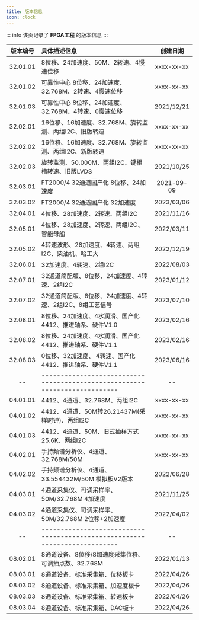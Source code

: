 ```yaml
---
title: 版本信息
icon: clock
---
```


::: info
该页记录了 **FPGA工程** 的版本信息
:::

| 版本编号 | 具体描述信息 | 创建日期 |
|:-----------:|:-----------|:---------:|
| 32.01.01 | 8位移、24加速度、50M、2转速、4慢速位移                          | xxxx-xx-xx |
| 32.01.02 | 可靠性中心 8位移、24加速度、32.768M、2转速、4慢速位移            | xxxx-xx-xx |
| 32.01.03 | 可靠性中心 8位移、24加速度、32.768M、4转速、0慢速位移	           | 2021/12/21 |
| 32.02.01 | 16位移、16加速度、32.768M、旋转监测、两组I2C、旧版转速           | xxxx-xx-xx |
| 32.02.02 | 16位移、16加速度、32.768M、旋转监测、两组I2C、新版转速           | xxxx-xx-xx |
| 32.02.03 | 旋转监测、50.000M、两组I2C、键相槽转速、旧版LVDS                | 2021/10/25 |
| 32.03.01 | FT2000/4 32通道国产化 8位移、24加速度                          | 2021-09-09 |
| 32.03.02 | FT2000/4 32通道国产化 32加速度                                | 2023/03/06 |
| 32.04.01 | 4位移、28加速度、2转速、两组I2C                                | 2021/11/16 |
| 32.05.01 | 4位移、28加速度、2转速、两组I2C、智能母船                       | 2022/03/11 |
| 32.05.02 | 4转速波形、28加速度、4转速、两组I2C、柴油机、哈工大              | 2022/12/19 |
| 32.06.01 | 32加速度、4转速、2组I2C                                        | 2022/08/03 |
| 32.07.01 | 32通道简配版、8位移、24加速度、4转速、2组I2C                    | 2023/01/12 |
| 32.07.02 | 32通道简配版、8位移、24加速度、4转速、2组I2C、8组工艺信号        | 2023/07/10 |
| 32.08.01 | 8位移、24加速度、4水润滑、国产化4412、推进轴系、硬件V1.0         | 2023/02/16 |
| 32.08.02 | 8位移、24加速度、4水润滑、国产化4412、推进轴系、硬件V1.1         | 2023/02/16 |
| 32.08.03 | 0位移、32加速度、  4转速、国产化4412、推进轴系、硬件V1.1         | 2023/06/16 |
| -- | -------------------------------------------------------------------------- | -- |
| 04.01.01 | 4412、4通道、32.768M、两组I2C                                  | xxxx-xx-xx |
| 04.01.02 | 4412、4通道、50M转26.21437M(采样时钟)、两组I2C	                | xxxx-xx-xx |
| 04.01.03 | 4412、4通道、50M、旧式抽样方式25.6K、两组I2C                    | xxxx-xx-xx |
| 04.02.01 | 手持频谱分析仪、4通道、32.768M/50M                              | xxxx-xx-xx |
| 04.02.02 | 手持频谱分析仪、4通道、33.554432M/50M  模拟板V2版本             | 2022/06/28 |
| 04.03.01 | 4通道采集仪、可调采样率、50M/32.768M 4加速度                    | 2021/11/25 |
| 04.03.02 | 4通道采集仪、可调采样率、50M/32.768M 2位移+2加速度              | 2022/04/02 |
| -- | -------------------------------------------------------------------------- | -- |
| 08.02.01 | 8通道设备、8位移/8加速度采集位移、可调抽点数、32.768M            | 2022/01/13 |
| 08.03.01 | 8通道设备、标准采集箱、位移板卡                                 | 2022/04/26 |
| 08.03.02 | 8通道设备、标准采集箱、加速度板卡                               | 2022/04/26 |
| 08.03.03 | 8通道设备、标准采集箱、转速板卡                                 | 2022/04/26 |
| 08.03.04 | 8通道设备、标准采集箱、DAC板卡                                  | 2022/04/26 |
